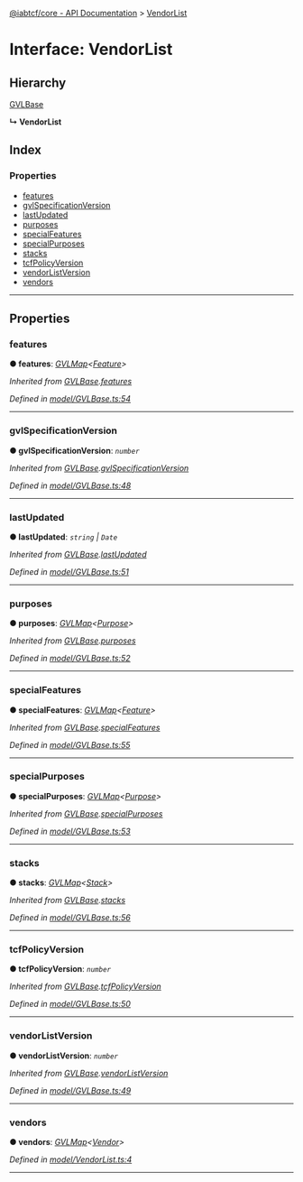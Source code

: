 [@iabtcf/core - API Documentation](../README.md) > [VendorList](../interfaces/vendorlist.md)

# Interface: VendorList

## Hierarchy

 [GVLBase](gvlbase.md)

**↳ VendorList**

## Index

### Properties

* [features](vendorlist.md#features)
* [gvlSpecificationVersion](vendorlist.md#gvlspecificationversion)
* [lastUpdated](vendorlist.md#lastupdated)
* [purposes](vendorlist.md#purposes)
* [specialFeatures](vendorlist.md#specialfeatures)
* [specialPurposes](vendorlist.md#specialpurposes)
* [stacks](vendorlist.md#stacks)
* [tcfPolicyVersion](vendorlist.md#tcfpolicyversion)
* [vendorListVersion](vendorlist.md#vendorlistversion)
* [vendors](vendorlist.md#vendors)

---

## Properties

<a id="features"></a>

###  features

**● features**: *[GVLMap](gvlmap.md)<[Feature](feature.md)>*

*Inherited from [GVLBase](gvlbase.md).[features](gvlbase.md#features)*

*Defined in [model/GVLBase.ts:54](https://github.com/chrispaterson/iabtcf-es/blob/581b3d4/modules/core/src/model/GVLBase.ts#L54)*

___
<a id="gvlspecificationversion"></a>

###  gvlSpecificationVersion

**● gvlSpecificationVersion**: *`number`*

*Inherited from [GVLBase](gvlbase.md).[gvlSpecificationVersion](gvlbase.md#gvlspecificationversion)*

*Defined in [model/GVLBase.ts:48](https://github.com/chrispaterson/iabtcf-es/blob/581b3d4/modules/core/src/model/GVLBase.ts#L48)*

___
<a id="lastupdated"></a>

###  lastUpdated

**● lastUpdated**: *`string` \| `Date`*

*Inherited from [GVLBase](gvlbase.md).[lastUpdated](gvlbase.md#lastupdated)*

*Defined in [model/GVLBase.ts:51](https://github.com/chrispaterson/iabtcf-es/blob/581b3d4/modules/core/src/model/GVLBase.ts#L51)*

___
<a id="purposes"></a>

###  purposes

**● purposes**: *[GVLMap](gvlmap.md)<[Purpose](purpose.md)>*

*Inherited from [GVLBase](gvlbase.md).[purposes](gvlbase.md#purposes)*

*Defined in [model/GVLBase.ts:52](https://github.com/chrispaterson/iabtcf-es/blob/581b3d4/modules/core/src/model/GVLBase.ts#L52)*

___
<a id="specialfeatures"></a>

###  specialFeatures

**● specialFeatures**: *[GVLMap](gvlmap.md)<[Feature](feature.md)>*

*Inherited from [GVLBase](gvlbase.md).[specialFeatures](gvlbase.md#specialfeatures)*

*Defined in [model/GVLBase.ts:55](https://github.com/chrispaterson/iabtcf-es/blob/581b3d4/modules/core/src/model/GVLBase.ts#L55)*

___
<a id="specialpurposes"></a>

###  specialPurposes

**● specialPurposes**: *[GVLMap](gvlmap.md)<[Purpose](purpose.md)>*

*Inherited from [GVLBase](gvlbase.md).[specialPurposes](gvlbase.md#specialpurposes)*

*Defined in [model/GVLBase.ts:53](https://github.com/chrispaterson/iabtcf-es/blob/581b3d4/modules/core/src/model/GVLBase.ts#L53)*

___
<a id="stacks"></a>

###  stacks

**● stacks**: *[GVLMap](gvlmap.md)<[Stack](stack.md)>*

*Inherited from [GVLBase](gvlbase.md).[stacks](gvlbase.md#stacks)*

*Defined in [model/GVLBase.ts:56](https://github.com/chrispaterson/iabtcf-es/blob/581b3d4/modules/core/src/model/GVLBase.ts#L56)*

___
<a id="tcfpolicyversion"></a>

###  tcfPolicyVersion

**● tcfPolicyVersion**: *`number`*

*Inherited from [GVLBase](gvlbase.md).[tcfPolicyVersion](gvlbase.md#tcfpolicyversion)*

*Defined in [model/GVLBase.ts:50](https://github.com/chrispaterson/iabtcf-es/blob/581b3d4/modules/core/src/model/GVLBase.ts#L50)*

___
<a id="vendorlistversion"></a>

###  vendorListVersion

**● vendorListVersion**: *`number`*

*Inherited from [GVLBase](gvlbase.md).[vendorListVersion](gvlbase.md#vendorlistversion)*

*Defined in [model/GVLBase.ts:49](https://github.com/chrispaterson/iabtcf-es/blob/581b3d4/modules/core/src/model/GVLBase.ts#L49)*

___
<a id="vendors"></a>

###  vendors

**● vendors**: *[GVLMap](gvlmap.md)<[Vendor](vendor.md)>*

*Defined in [model/VendorList.ts:4](https://github.com/chrispaterson/iabtcf-es/blob/581b3d4/modules/core/src/model/VendorList.ts#L4)*

___

